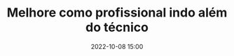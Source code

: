 ---
title: 'Melhore como profissional indo além do técnico'
type: round-table
speakers:
  - Vinícius Campitelli
speakersPictures: []
picture: assets/images/schedule/vinicius-campitelli.jpg
linkedin: 
twitter: vcampitelli
instagram: 
date: '2022-10-08 15:00'
rooms:
  - 4
  - 5
---